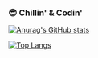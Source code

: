 ### 😎 Chillin' & Codin'

[![Anurag's GitHub stats](https://github-readme-stats.vercel.app/api?username=tomekbielaszewski)](https://github.com/anuraghazra/github-readme-stats)

[![Top Langs](https://github-readme-stats.vercel.app/api/top-langs/?username=tomekbielaszewski)](https://github.com/anuraghazra/github-readme-stats)
